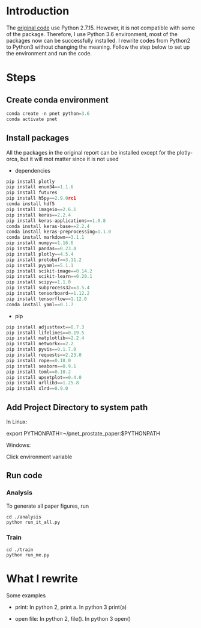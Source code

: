 # Introduction

The [original code](https://github.com/marakeby/pnet_prostate_paper.git) use Python 2.7.15. However, it is not compatible with some of the package. Therefore, I use Python 3.6 environment, most of the packages now can be successfully installed. I rewrite codes from Python2 to Python3 without changing the meaning. Follow the step below to set up the environment and run the code.


# Steps

## Create conda environment



```python
conda create -n pnet python=3.6
conda activate pnet
```


## Install packages

All the packages in the original report can be installed except for the plotly-orca, but it will mot matter since it is not used

* dependencies

```python
pip install plotly
pip install enum34==1.1.6
pip install futures
pip install h5py==2.9.0rc1
conda install hdf5
pip install imageio==2.6.1
pip install keras==2.2.4
pip install keras-applications==1.0.8
conda install keras-base==2.2.4
conda install keras-preprocessing=1.1.0
conda install markdown==3.1.1
pip install numpy==1.16.6
pip install pandas==0.23.4
pip install plotly==4.5.4
pip install protobuf==3.11.2
pip install pyyaml==5.1.1
pip install scikit-image==0.14.2
pip install scikit-learn==0.20.1
pip install scipy==1.1.0
pip install subprocess32==3.5.4
pip install tensorboard==1.12.2
pip install tensorflow==1.12.0
conda install yaml==0.1.7
```
* pip

```python
pip install adjusttext==0.7.3
pip install lifelines==0.19.5
pip install matplotlib==2.2.4
pip install networkx==2.2
pip install pyvis==0.1.7.0
pip install requests==2.23.0
pip install rope==0.18.0
pip install seaborn==0.9.1
pip install toml==0.10.2
pip install upsetplot==0.4.0
pip install urllib3==1.25.8
pip install xlrd==0.9.0
```

## Add Project Directory to system path

In Linux:

export PYTHONPATH=~/pnet_prostate_paper:$PYTHONPATH

Windows:

Click environment variable


## Run code

### Analysis

To generate all paper figures, run

```
cd ./analysis
python run_it_all.py
```

### Train

```
cd ./train
python run_me.py
```

# What I rewrite

Some examples

* print: In python 2, print a. In python 3 print(a)

* open file: In python 2, file(). In python 3 open()

